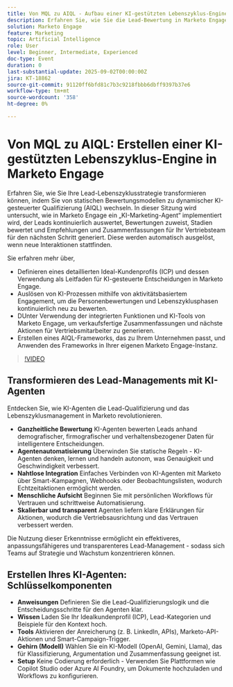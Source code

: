 ```yaml
---
title: Von MQL zu AIQL - Aufbau einer KI-gestützten Lebenszyklus-Engine in Marketo Engage
description: Erfahren Sie, wie Sie die Lead-Bewertung in Marketo Engage mit KI-gesteuertem Lebenszyklusmanagement, automatisierten Einblicken und verkaufsbereiten Empfehlungen transformieren können.
solution: Marketo Engage
feature: Marketing
topic: Artificial Intelligence
role: User
level: Beginner, Intermediate, Experienced
doc-type: Event
duration: 0
last-substantial-update: 2025-09-02T00:00:00Z
jira: KT-18862
source-git-commit: 91120ff6bfd81c7b3c9218fbbb6dbff9397b37e6
workflow-type: tm+mt
source-wordcount: '358'
ht-degree: 0%

---
```



# Von MQL zu AIQL: Erstellen einer KI-gestützten Lebenszyklus-Engine in Marketo Engage

Erfahren Sie, wie Sie Ihre Lead-Lebenszyklusstrategie transformieren können, indem Sie von statischen Bewertungsmodellen zu dynamischer KI-gesteuerter Qualifizierung (AIQL) wechseln. In dieser Sitzung wird untersucht, wie in Marketo Engage ein „KI-Marketing-Agent“ implementiert wird, der Leads kontinuierlich auswertet, Bewertungen zuweist, Stadien bewertet und Empfehlungen und Zusammenfassungen für Ihr Vertriebsteam für den nächsten Schritt generiert. Diese werden automatisch ausgelöst, wenn neue Interaktionen stattfinden.

Sie erfahren mehr über,

* Definieren eines detaillierten Ideal-Kundenprofils (ICP) und dessen Verwendung als Leitfaden für KI-gesteuerte Entscheidungen in Marketo Engage.
* Auslösen von KI-Prozessen mithilfe von aktivitätsbasiertem Engagement, um die Personenbewertungen und Lebenszyklusphasen kontinuierlich neu zu bewerten.
* DUnter Verwendung der integrierten Funktionen und KI-Tools von Marketo Engage, um verkaufsfertige Zusammenfassungen und nächste Aktionen für Vertriebsmitarbeiter zu generieren.
* Erstellen eines AIQL-Frameworks, das zu Ihrem Unternehmen passt, und Anwenden des Frameworks in Ihrer eigenen Marketo Engage-Instanz.

>[!VIDEO](https://video.tv.adobe.com/v/3471387/?learn=on&enablevpops)

## Transformieren des Lead-Managements mit KI-Agenten

Entdecken Sie, wie KI-Agenten die Lead-Qualifizierung und das Lebenszyklusmanagement in Marketo revolutionieren.

* **Ganzheitliche Bewertung** KI-Agenten bewerten Leads anhand demografischer, firmografischer und verhaltensbezogener Daten für intelligentere Entscheidungen.
* **Agentenautomatisierung** Überwinden Sie statische Regeln - KI-Agenten denken, lernen und handeln autonom, was Genauigkeit und Geschwindigkeit verbessert.
* **Nahtlose Integration** Einfaches Verbinden von KI-Agenten mit Marketo über Smart-Kampagnen, Webhooks oder Beobachtungslisten, wodurch Echtzeitaktionen ermöglicht werden.
* **Menschliche Aufsicht** Beginnen Sie mit persönlichen Workflows für Vertrauen und schrittweise Automatisierung.
* **Skalierbar und transparent** Agenten liefern klare Erklärungen für Aktionen, wodurch die Vertriebsausrichtung und das Vertrauen verbessert werden.

Die Nutzung dieser Erkenntnisse ermöglicht ein effektiveres, anpassungsfähigeres und transparenteres Lead-Management - sodass sich Teams auf Strategie und Wachstum konzentrieren können.

## Erstellen Ihres KI-Agenten: Schlüsselkomponenten

* **Anweisungen** Definieren Sie die Lead-Qualifizierungslogik und die Entscheidungsschritte für den Agenten klar.
* **Wissen** Laden Sie Ihr Idealkundenprofil (ICP), Lead-Kategorien und Beispiele für den Kontext hoch.
* **Tools** Aktivieren der Anreicherung (z. B. LinkedIn, APIs), Marketo-API-Aktionen und Smart-Campaign-Trigger.
* **Gehirn (Modell)** Wählen Sie ein KI-Modell (OpenAI, Gemini, Llama), das für Klassifizierung, Argumentation und Zusammenfassung geeignet ist.
* **Setup** Keine Codierung erforderlich - Verwenden Sie Plattformen wie Copilot Studio oder Azure AI Foundry, um Dokumente hochzuladen und Workflows zu konfigurieren.
